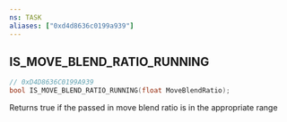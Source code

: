 ```yaml
---
ns: TASK
aliases: ["0xd4d8636c0199a939"]
---
```

## IS_MOVE_BLEND_RATIO_RUNNING

```c
// 0xD4D8636C0199A939
bool IS_MOVE_BLEND_RATIO_RUNNING(float MoveBlendRatio);
```

Returns true if the passed in move blend ratio is in the appropriate range

